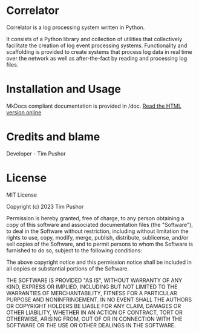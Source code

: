 # Correlator

Correlator is a log processing system written in Python. 

It consists of a Python library and collection of utilities that collectively facilitate the creation of log event
processing systems. Functionality and scaffolding is provided to create systems that process log data in real time over
the network as well as after-the-fact by reading and processing log files.

# Installation and Usage

MkDocs compliant documentation is provided in /doc.
[Read the HTML version online](https://tim-pushor.github.io/Correlator/)

# Credits and blame

Developer - Tim Pushor

# License

MIT License

Copyright (c) 2023 Tim Pushor

Permission is hereby granted, free of charge, to any person obtaining a copy
of this software and associated documentation files (the "Software"), to deal
in the Software without restriction, including without limitation the rights
to use, copy, modify, merge, publish, distribute, sublicense, and/or sell
copies of the Software, and to permit persons to whom the Software is
furnished to do so, subject to the following conditions:

The above copyright notice and this permission notice shall be included in all
copies or substantial portions of the Software.

THE SOFTWARE IS PROVIDED "AS IS", WITHOUT WARRANTY OF ANY KIND, EXPRESS OR
IMPLIED, INCLUDING BUT NOT LIMITED TO THE WARRANTIES OF MERCHANTABILITY,
FITNESS FOR A PARTICULAR PURPOSE AND NONINFRINGEMENT. IN NO EVENT SHALL THE
AUTHORS OR COPYRIGHT HOLDERS BE LIABLE FOR ANY CLAIM, DAMAGES OR OTHER
LIABILITY, WHETHER IN AN ACTION OF CONTRACT, TORT OR OTHERWISE, ARISING FROM,
OUT OF OR IN CONNECTION WITH THE SOFTWARE OR THE USE OR OTHER DEALINGS IN THE
SOFTWARE.
